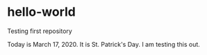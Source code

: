 # hello-world
Testing first repository

Today is March 17, 2020. It is St. Patrick's Day. I am testing this out. 
